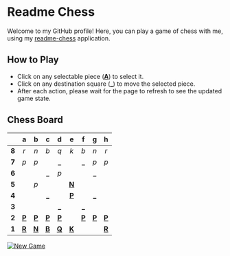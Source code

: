 # Readme Chess

Welcome to my GitHub profile! Here, you can play a game of chess with me, using my [readme-chess](https://github.com/grim-kalman/readme-chess) application.

## How to Play

- Click on any selectable piece ([**A**]()) to select it.
- Click on any destination square ([**_**]()) to move the selected piece.
- After each action, please wait for the page to refresh to see the updated game state.

## Chess Board
|     |  a  |  b  |  c  |  d  |  e  |  f  |  g  |  h  |
|:---:|:---:|:---:|:---:|:---:|:---:|:---:|:---:|:---:|
|  **8**  |  _r_  |  _n_  |  _b_  |  _q_  |  _k_  |  _b_  |  _n_  |  _r_  |
|  **7**  |  _p_  |  _p_  |     |  [_](https://rust-readme-chess.duckdns.org/play?mv=e5d7)  |     |  [_](https://rust-readme-chess.duckdns.org/play?mv=e5f7)  |  _p_  |  _p_  |
|  **6**  |     |     |  [_](https://rust-readme-chess.duckdns.org/play?mv=e5c6)  |  _p_  |     |     |  [_](https://rust-readme-chess.duckdns.org/play?mv=e5g6)  |     |
|  **5**  |     |  _p_  |     |     |  [**N**](https://rust-readme-chess.duckdns.org/select?square=e5)  |     |     |     |
|  **4**  |     |     |  [_](https://rust-readme-chess.duckdns.org/play?mv=e5c4)  |     |  [**P**](https://github.com/grim-kalman)  |     |  [_](https://rust-readme-chess.duckdns.org/play?mv=e5g4)  |     |
|  **3**  |     |     |     |  [_](https://rust-readme-chess.duckdns.org/play?mv=e5d3)  |     |  [_](https://rust-readme-chess.duckdns.org/play?mv=e5f3)  |     |     |
|  **2**  |  [**P**](https://rust-readme-chess.duckdns.org/select?square=a2)  |  [**P**](https://rust-readme-chess.duckdns.org/select?square=b2)  |  [**P**](https://rust-readme-chess.duckdns.org/select?square=c2)  |  [**P**](https://rust-readme-chess.duckdns.org/select?square=d2)  |     |  [**P**](https://rust-readme-chess.duckdns.org/select?square=f2)  |  [**P**](https://rust-readme-chess.duckdns.org/select?square=g2)  |  [**P**](https://rust-readme-chess.duckdns.org/select?square=h2)  |
|  **1**  |  [**R**](https://github.com/grim-kalman)  |  [**N**](https://rust-readme-chess.duckdns.org/select?square=b1)  |  [**B**](https://github.com/grim-kalman)  |  [**Q**](https://rust-readme-chess.duckdns.org/select?square=d1)  |  [**K**](https://rust-readme-chess.duckdns.org/select?square=e1)  |     |     |  [**R**](https://rust-readme-chess.duckdns.org/select?square=h1)  |

[![New Game](https://img.shields.io/badge/New_Game-4CAF50)](https://rust-readme-chess.duckdns.org/new)